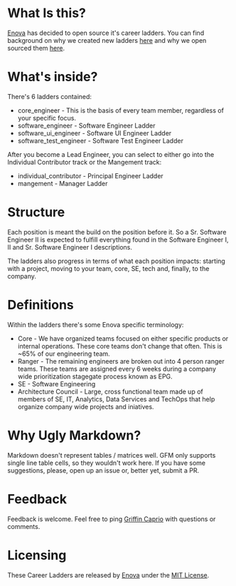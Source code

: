 # What Is this?
[Enova](http://www.enova.com) has decided to open source it's career ladders. You can find background on why we created new ladders [here](https://www.enova.com/blog/open-sourcing-engineering-ladders/) and why we open sourced them [here]().

# What's inside?
There's 6 ladders contained:
* core_engineer - This is the basis of every team member, regardless of your specific focus.
* software_engineer - Software Engineer Ladder
* software_ui_engineer - Software UI Engineer Ladder
* software_test_engineer - Software Test Engineer Ladder

After you become a Lead Engineer, you can select to either go into the Individual Contributor track or the Mangement track:

* individual_contributor - Principal Engineer Ladder
* mangement - Manager Ladder

# Structure
Each position is meant the build on the position before it. So a Sr. Software Engineer II is expected to fulfill everything found in the Software Engineer I, II and Sr. Software Engineer I descriptions.

The ladders also progress in terms of what each position impacts: starting with a project, moving to your team, core, SE, tech and, finally, to the company.

# Definitions
Within the ladders there's some Enova specific terminology:
* Core - We have organized teams focused on either specific products or internal operations. These core teams don't change that often. This is ~65% of our engineering team.
* Ranger - The remaining engineers are broken out into 4 person ranger teams. These teams are assigned every 6 weeks during a company wide prioritization stagegate process known as EPG.
* SE - Software Engineering
* Architecture Council - Large, cross functional team made up of members of SE, IT, Analytics, Data Services and TechOps that help organize company wide projects and iniatives.

# Why Ugly Markdown?
Markdown doesn't represent tables / matrices well. GFM only supports single line table cells, so they wouldn't work here. If you have some suggestions, please, open up an issue or, better yet, submit a PR.

# Feedback
Feedback is welcome. Feel free to ping [Griffin Caprio](http://www.twitter.com/gcaprio) with questions or comments.

# Licensing
These Career Ladders are released by [Enova](http://www.enova.com) under the
[MIT License](https://github.com/enova/tokyo/blob/master/LICENSE).
